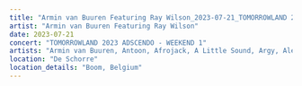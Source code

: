 ```yaml
---
title: "Armin van Buuren Featuring Ray Wilson_2023-07-21_TOMORROWLAND 2023 ADSCENDO - WEEKEND 1"
artist: "Armin van Buuren Featuring Ray Wilson"
date: 2023-07-21
concert: "TOMORROWLAND 2023 ADSCENDO - WEEKEND 1"
artists: "Armin van Buuren, Antoon, Afrojack, A Little Sound, Argy, Alesso, Adam Beyer, Ahmed Helmy, Agents Of Time, AlleFarben, Allen Watts, Bru-C"
location: "De Schorre"
location_details: "Boom, Belgium"
---
```

